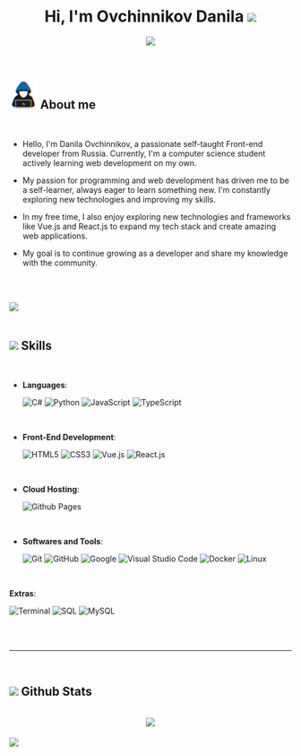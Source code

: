 <h1 align="center"><b>Hi, I'm Ovchinnikov Danila <img src="https://media.giphy.com/media/hvRJCLFzcasrR4ia7z/giphy.gif" width="35"></b></h1>

<p align="center">
  <a href="https://github.com/Danik-Off"><img src="https://readme-typing-svg.herokuapp.com?font=Time+New+Roman&color=cyan&size=25&center=true&vCenter=true&width=600&height=100&lines=From+Russia+with+love❤;Self-taught+Front-End+Developer;Computer+Science+Student;Active+Learner/Researcher;Love+to+learn+new+stuff..<3"></a>
</p>

<br>

## <img src="https://github.com/0xAbdulKhalid/0xAbdulKhalid/raw/main/assets/mdImages/about_me.gif" width="50"> **About me**

<br>

- Hello, I'm Danila Ovchinnikov, a passionate self-taught Front-end developer from Russia. Currently, I'm a computer science student actively learning web development on my own.

- My passion for programming and web development has driven me to be a self-learner, always eager to learn something new. I'm constantly exploring new technologies and improving my skills.

- In my free time, I also enjoy exploring new technologies and frameworks like Vue.js and React.js to expand my tech stack and create amazing web applications.

- My goal is to continue growing as a developer and share my knowledge with the community.

<br><br>

<img src="https://user-images.githubusercontent.com/73097560/115834477-dbab4500-a447-11eb-908a-139a6edaec5c.gif"><br><br>

## <img src="https://media2.giphy.com/media/QssGEmpkyEOhBCb7e1/giphy.gif?cid=ecf05e47a0n3gi1bfqntqmob8g9aid1oyj2wr3ds3mg700bl&rid=giphy.gif" width ="25"> **Skills**

<br>

<p align="center">

- **Languages**:
   
    ![C#]( https://img.shields.io/badge/C%20Sharp%20-%232370ED.svg?style=for-the-badge&logo=c-sharp&logoColor=white)
    ![Python](https://img.shields.io/badge/Python%20-%2314354C.svg?style=for-the-badge&logo=python&logoColor=white)	
    ![JavaScript](https://img.shields.io/badge/JavaScript%20-%23F7DF1E.svg?style=for-the-badge&logo=javascript&logoColor=black)
    ![TypeScript](https://img.shields.io/badge/typescript-%23007ACC.svg?style=for-the-badge&logo=typescript&logoColor=white)

<br>

- **Front-End Development**:

   ![HTML5](https://img.shields.io/badge/HTML5%20-%23E34F26.svg?style=for-the-badge&logo=html5&logoColor=white)
   ![CSS3](https://img.shields.io/badge/CSS%20-%231572B6.svg?style=for-the-badge&logo=css3&logoColor=white)
   ![Vue.js](https://img.shields.io/badge/Vue.js-%234FC08D.svg?style=for-the-badge&logo=vue.js&logoColor=white)
   ![React.js](https://img.shields.io/badge/React.js-%2361DAFB.svg?style=for-the-badge&logo=react&logoColor=black)

<br>

- **Cloud Hosting**:

    ![Github Pages](https://img.shields.io/badge/GitHub%20Pages-%23327FC7.svg?style=for-the-badge&logo=github&logoColor=white)

<br>

- **Softwares and Tools**:

    ![Git](https://img.shields.io/badge/git-%23F05033.svg?style=for-the-badge&logo=git&logoColor=white)
    ![GitHub](https://img.shields.io/badge/github-%23121011.svg?style=for-the-badge&logo=github&logoColor=white)
    ![Google](https://img.shields.io/badge/google-%234285F4.svg?style=for-the-badge&logo=google&logoColor=white)
    ![Visual Studio Code](https://img.shields.io/badge/Visual%20Studio%20Code-0078d7.svg?style=for-the-badge&logo=visual-studio-code&logoColor=white)
    ![Docker](https://img.shields.io/badge/Docker-%230db7ed.svg?style=for-the-badge&logo=docker&logoColor=white)
    ![Linux](https://img.shields.io/badge/Linux-FCC624?style=for-the-badge&logo=linux&logoColor=black)

<br>

 **Extras**:
 
  ![Terminal](https://img.shields.io/badge/Terminal-%23054020?style=for-the-badge&logo=gnu-bash&logoColor=white)
  ![SQL](https://img.shields.io/badge/SQL-%2300f.svg?style=for-the-badge&logo=sql&logoColor=white)
  ![MySQL](https://img.shields.io/badge/MySQL-%2300f.svg?style=for-the-badge&logo=mysql&logoColor=white)

</p>
</p>

<br>
<br>

-----

<br>

## <img src="https://media.giphy.com/media/iY8CRBdQXODJSCERIr/giphy.gif" width="35"> **Github Stats**

<br>

<div align="center">

<a href="https://github.com/Danik-Off/">
  <img src="https://github-readme-stats.vercel.app/api?username=Danik-Off&include_all_commits=true&count_private=true&show_icons=true&line_height=20&title_color=7A7ADB&icon_color=2234AE&text_color=D3D3D3&bg_color=0,000000,130F40" width="450"/>
</a>

</div>

<br>

<img src="https://user-images.githubusercontent.com/73097560/115834477-dbab4500-a447-11eb-908a-139a6edaec5c.gif">

<br>
<br>
